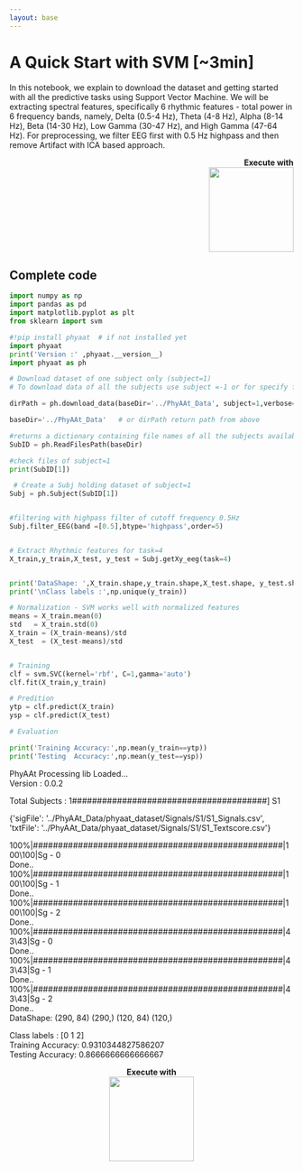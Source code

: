 ```yaml
---
layout: base
---
```


# A Quick Start with SVM [~3min]
In this notebook, we explain to download the dataset and getting started with all the predictive tasks using Support Vector Machine. We will be extracting spectral features, specifically 6 rhythmic features - total power in 6 frequency bands, namely, Delta (0.5-4 Hz), Theta (4-8 Hz), Alpha (8-14 Hz), Beta (14-30 Hz), Low Gamma (30-47 Hz), and High Gamma (47-64 Hz). For preprocessing, we filter EEG first with 0.5 Hz highpass and then remove Artifact with ICA based approach.

<p style="text-align:right; font-weight:bold;">Execute with <br><a class="reference external image-reference" href="https://mybinder.org/v2/gh/Nikeshbajaj/Notebooks/master?filepath=PhyAAt_Notebooks/Example0_QuickStartSVM.ipynb" target="_blank"><img src="https://mybinder.org/badge_logo.svg" width="150px"></a></p>

## Complete code

```python
import numpy as np
import pandas as pd
import matplotlib.pyplot as plt
from sklearn import svm

#!pip install phyaat  # if not installed yet
import phyaat
print('Version :' ,phyaat.__version__)
import phyaat as ph

# Download dataset of one subject only (subject=1)
# To download data of all the subjects use subject =-1 or for specify for one e.g.subject=10

dirPath = ph.download_data(baseDir='../PhyAAt_Data', subject=1,verbose=0,overwrite=False)

baseDir='../PhyAAt_Data'   # or dirPath return path from above

#returns a dictionary containing file names of all the subjects available in baseDir
SubID = ph.ReadFilesPath(baseDir)

#check files of subject=1
print(SubID[1])

 # Create a Subj holding dataset of subject=1
Subj = ph.Subject(SubID[1])


#filtering with highpass filter of cutoff frequency 0.5Hz
Subj.filter_EEG(band =[0.5],btype='highpass',order=5)


# Extract Rhythmic features for task=4
X_train,y_train,X_test, y_test = Subj.getXy_eeg(task=4)


print('DataShape: ',X_train.shape,y_train.shape,X_test.shape, y_test.shape)
print('\nClass labels :',np.unique(y_train))

# Normalization - SVM works well with normalized features
means = X_train.mean(0)
std   = X_train.std(0)
X_train = (X_train-means)/std
X_test  = (X_test-means)/std


# Training
clf = svm.SVC(kernel='rbf', C=1,gamma='auto')
clf.fit(X_train,y_train)

# Predition
ytp = clf.predict(X_train)
ysp = clf.predict(X_test)

# Evaluation

print('Training Accuracy:',np.mean(y_train==ytp))
print('Testing  Accuracy:',np.mean(y_test==ysp))

```

PhyAAt Processing lib Loaded... <br>
Version : 0.0.2

Total Subjects :  1#######################################] S1

{'sigFile': '../PhyAAt_Data/phyaat_dataset/Signals/S1/S1_Signals.csv', 'txtFile': '../PhyAAt_Data/phyaat_dataset/Signals/S1/S1_Textscore.csv'}

100%|##################################################|100\100|Sg - 0 <br>
Done.. <br>
100%|##################################################|100\100|Sg - 1 <br>
Done.. <br>
100%|##################################################|100\100|Sg - 2 <br>
Done.. <br>
100%|##################################################|43\43|Sg - 0 <br>
Done.. <br>
100%|##################################################|43\43|Sg - 1 <br>
Done.. <br>
100%|##################################################|43\43|Sg - 2 <br>
Done.. <br>
DataShape:  (290, 84) (290,) (120, 84) (120,) <br>

Class labels : [0 1 2] <br>
Training Accuracy: 0.9310344827586207 <br>
Testing  Accuracy: 0.8666666666666667




<p style="text-align:center; font-weight:bold;">Execute with <br><a class="reference external image-reference" href="https://mybinder.org/v2/gh/Nikeshbajaj/Notebooks/master?filepath=PhyAAt_Notebooks/Example0_QuickStartSVM.ipynb" target="_blank"><img src="https://mybinder.org/badge_logo.svg" width="150px"></a></p>
